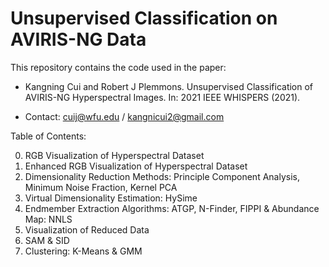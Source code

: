 # Unsupervised Classification on AVIRIS-NG Data

This repository contains the code used in the paper:

- Kangning Cui and Robert J Plemmons. Unsupervised Classification of AVIRIS-NG Hyperspectral Images. In: 2021 IEEE WHISPERS (2021).

- Contact: cuij@wfu.edu / kangnicui2@gmail.com


Table of Contents:

0. RGB Visualization of Hyperspectral Dataset
1. Enhanced RGB Visualization of Hyperspectral Dataset
2. Dimensionality Reduction Methods: Principle Component Analysis, Minimum Noise Fraction, Kernel PCA
3. Virtual Dimensionality Estimation: HySime
4. Endmember Extraction Algorithms: ATGP, N-Finder, FIPPI & Abundance Map: NNLS
5. Visualization of Reduced Data
6. SAM & SID
7. Clustering: K-Means & GMM

